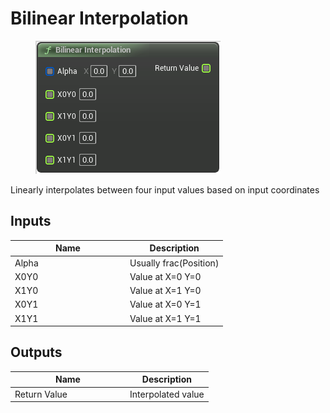 # Bilinear Interpolation

<div align="left" data-full-width="false">

<figure><img src="bilinear_interpolation.png" alt=""><figcaption></figcaption></figure>

</div>

Linearly interpolates between four input values based on input coordinates

## Inputs

<table>
<thead><tr><th width="170">Name</th><th>Description</th></tr></thead>
<tbody>
<tr><td>Alpha</td><td>Usually frac(Position)</td></tr>
<tr><td>X0Y0</td><td>Value at X=0 Y=0</td></tr>
<tr><td>X1Y0</td><td>Value at X=1 Y=0</td></tr>
<tr><td>X0Y1</td><td>Value at X=0 Y=1</td></tr>
<tr><td>X1Y1</td><td>Value at X=1 Y=1</td></tr>
</tbody>
</table>

## Outputs

<table>
<thead><tr><th width="170">Name</th><th>Description</th></tr></thead>
<tbody>
<tr><td>Return Value</td><td>Interpolated value</td></tr>
</tbody>
</table>